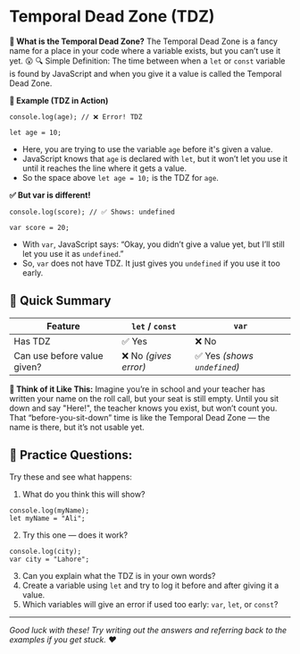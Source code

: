 # Temporal Dead Zone (TDZ)


**🧐 What is the Temporal Dead Zone?**
The Temporal Dead Zone is a fancy name for a place in your code where a variable exists, but you can’t use it yet. 😮
🔍 Simple Definition:
The time between when a `let` or `const` variable is found by JavaScript and when you give it a value is called the Temporal Dead Zone.

**🚫 Example (TDZ in Action)**
```
console.log(age); // ❌ Error! TDZ

let age = 10;
```
- Here, you are trying to use the variable `age` before it's given a value.
- JavaScript knows that `age` is declared with `let`, but it won’t let you use it until it reaches the line where it gets a value.
- So the space above `let age = 10;` is the TDZ for `age`.


**✅ But var is different!**
```
console.log(score); // ✅ Shows: undefined

var score = 20;
```
- With `var`, JavaScript says: “Okay, you didn’t give a value yet, but I’ll still let you use it as `undefined`.”
- So, `var` does not have TDZ. It just gives you `undefined` if you use it too early.


## 🎯 Quick Summary

| Feature                      | `let` / `const`             | `var`                          |
|-----------------------------|-----------------------------|--------------------------------|
| Has TDZ                     | ✅ Yes                      | ❌ No                          |
| Can use before value given? | ❌ No *(gives error)*       | ✅ Yes *(shows `undefined`)*  |

**🧠 Think of it Like This:**
Imagine you’re in school and your teacher has written your name on the roll call, but your seat is still empty.
Until you sit down and say "Here!", the teacher knows you exist, but won’t count you.
That “before-you-sit-down” time is like the Temporal Dead Zone — the name is there, but it’s not usable yet.


## 📝 Practice Questions:
Try these and see what happens:

1. What do you think this will show?
```
console.log(myName);
let myName = "Ali";
```
2. Try this one — does it work?
```
console.log(city);
var city = "Lahore";
```
3. Can you explain what the TDZ is in your own words?
4. Create a variable using `let` and try to log it before and after giving it a value.
5. Which variables will give an error if used too early: `var`, `let`, or `const`?
---

*Good luck with these! Try writing out the answers and referring back to the examples if you get stuck. ♥*

